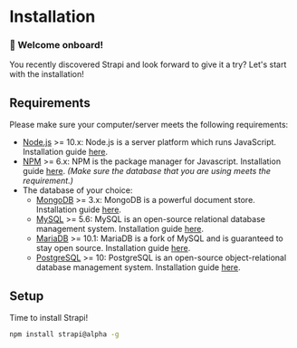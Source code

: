# Installation

### 👋 Welcome onboard!

You recently discovered Strapi and look forward to give it a try? Let's start with the installation!

## Requirements

Please make sure your computer/server meets the following requirements:
 - [Node.js](https://nodejs.org) >= 10.x: Node.js is a server platform which runs JavaScript. Installation guide [here](https://nodejs.org/en/download/).
 - [NPM](https://www.npmjs.com/) >= 6.x: NPM is the package manager for Javascript. Installation guide [here](https://nodejs.org/en/download/).
*(Make sure the database that you are using meets the requirement.)*
 - The database of your choice:
   - [MongoDB](https://www.mongodb.com/) >= 3.x: MongoDB is a powerful document store. Installation guide [here](https://www.mongodb.com/download-center?j#community).
   - [MySQL](https://www.mysql.com/) >= 5.6: MySQL is an open-source relational database management system. Installation guide [here](https://dev.mysql.com/downloads/).
   - [MariaDB](https://mariadb.org/) >= 10.1: MariaDB is a fork of MySQL and is guaranteed to stay open source. Installation guide [here](https://mariadb.org/download/).
   - [PostgreSQL](https://www.postgresql.org/) >= 10: PostgreSQL is an open-source object-relational database management system. Installation guide [here](https://www.postgresql.org/download/).

## Setup

Time to install Strapi!

```bash
npm install strapi@alpha -g
```

